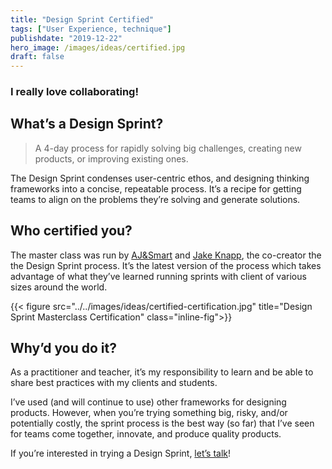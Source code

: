 ```yaml
---
title: "Design Sprint Certified"
tags: ["User Experience, technique"]
publishdate: "2019-12-22"
hero_image: /images/ideas/certified.jpg
draft: false
---
```


### I really love collaborating!<!--more-->

## What’s a Design Sprint?

> A 4-day process for rapidly solving big challenges, creating new products, or improving existing ones.

The Design Sprint condenses user-centric ethos, and designing thinking frameworks into a concise, repeatable process. It’s a recipe for getting teams to align on the problems they’re solving and generate solutions.

## Who certified you?

The master class was run by [AJ&Smart](https://ajsmart.com) and [Jake Knapp](https://jakeknapp.com), the co-creator the the Design Sprint process. It’s the latest version of the process which takes advantage of what they’ve learned running sprints with client of various sizes around the world.

{{< figure src="../../images/ideas/certified-certification.jpg" title="Design Sprint Masterclass Certification" class="inline-fig">}}

## Why’d you do it?

As a practitioner and teacher, it’s my responsibility to learn and be able to share best practices with my clients and students.

I’ve used (and will continue to use) other frameworks for designing products. However, when you’re trying something big, risky, and/or potentially costly, the sprint process is the best way (so far) that I’ve seen for teams come together, innovate, and produce quality products.

If you’re interested in trying a Design Sprint, [let’s talk](mailto:michael@nevermike.com?subject=I%20want%20to%20sprint)!

